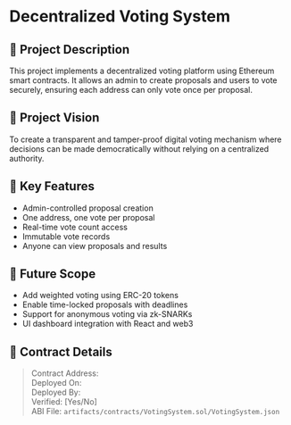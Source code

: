 # Decentralized Voting System

## 📌 Project Description
This project implements a decentralized voting platform using Ethereum smart contracts. It allows an admin to create proposals and users to vote securely, ensuring each address can only vote once per proposal.

## 🚀 Project Vision
To create a transparent and tamper-proof digital voting mechanism where decisions can be made democratically without relying on a centralized authority.

## 🔑 Key Features
- Admin-controlled proposal creation
- One address, one vote per proposal
- Real-time vote count access
- Immutable vote records
- Anyone can view proposals and results

## 🔮 Future Scope
- Add weighted voting using ERC-20 tokens
- Enable time-locked proposals with deadlines
- Support for anonymous voting via zk-SNARKs
- UI dashboard integration with React and web3

## 🧾 Contract Details
> Contract Address:  
> Deployed On:  
> Deployed By:  
> Verified: [Yes/No]  
> ABI File: `artifacts/contracts/VotingSystem.sol/VotingSystem.json`  
